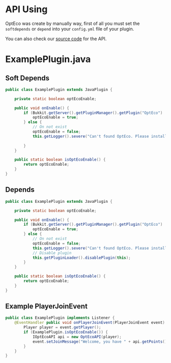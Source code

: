 # API Using
OptEco was create by manually way, first of all you must set the `softdepends` or `depend` into your `config.yml` file of your plugin.

You can also check our [source code](src/me/playernguyen/api/IOptEcoAPI.java) for the API.

# ExamplePlugin.java
## Soft Depends
```java
public class ExamplePlugin extends JavaPlugin {

    private static boolean optEcoEnable;

    public void onEnable() {
        if (Bukkit.getServer().getPluginManager().getPlugin("OptEco") != null) {
            optEcoEnable = true;
        } else {
            // On not exist
            optEcoEnable = false;
            this.getLogger().severe("Can't found OptEco. Please install at https://www.spigotmc.org/resources/76179/.");
        
        }
    }

    public static boolean isOptEcoEnable() {
        return optEcoEnable;
    }
}
```
## Depends
```java
public class ExamplePlugin extends JavaPlugin {

    private static boolean optEcoEnable;

    public void onEnable() {
        if (Bukkit.getServer().getPluginManager().getPlugin("OptEco") != null) {
            optEcoEnable = true;
        } else {
            // On not exist
            optEcoEnable = false;
            this.getLogger().severe("Can't found OptEco. Please install at https://www.spigotmc.org/resources/76179/.");
            // Disable plugin 
            this.getPluginLoader().disablePlugin(this);
        }
    }

    public static boolean isOptEcoEnable() {
        return optEcoEnable;
    }
}
```
## Example PlayerJoinEvent
```java
public class ExamplePlugin implements Listener {
    @EventHandler public void onPlayerJoinEvent(PlayerJoinEvent event) {
        Player player = event.getPlayer();
        if (ExamplePlugin.isOptEcoEnable()) {
            IOptEcoAPI api = new OptEcoAPI(player);
            event.setJoinMessage("Welcome, you have " + api.getPoints() + " " + api.getCurrencySymbol() + " in your account!");
        }
    }
}
```
